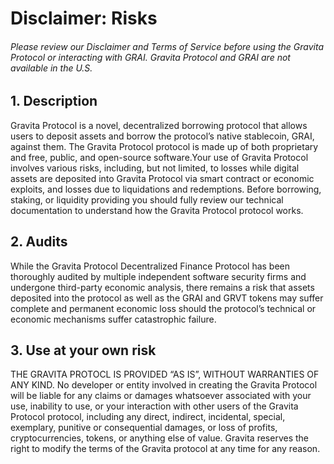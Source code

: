 # Disclaimer: Risks
###### Please review our Disclaimer and Terms of Service before using the Gravita Protocol or interacting with GRAI. Gravita Protocol and GRAI are not available in the U.S.

## 1. Description

Gravita Protocol is a novel, decentralized borrowing protocol that allows users to deposit assets and borrow the protocol’s native stablecoin, GRAI, against them. The Gravita Protocol protocol is made up of both proprietary and free, public, and open-source software.Your use of Gravita Protocol involves various risks, including, but not limited, to losses while digital assets are deposited into Gravita Protocol via smart contract or economic exploits, and losses due to liquidations and redemptions. Before borrowing, staking, or liquidity providing you should fully review our technical documentation to understand how the Gravita Protocol protocol works.

## 2. Audits

While the Gravita Protocol Decentralized Finance Protocol has been thoroughly audited by multiple independent software security firms and undergone third-party economic analysis, there remains a risk that assets deposited into the protocol as well as the GRAI and GRVT tokens may suffer complete and permanent economic loss should the protocol’s technical or economic mechanisms suffer catastrophic failure.

## 3. Use at your own risk 

THE GRAVITA PROTOCL IS PROVIDED “AS IS”, WITHOUT WARRANTIES OF ANY KIND. No developer or entity involved in creating the Gravita Protocol will be liable for any claims or damages whatsoever associated with your use, inability to use, or your interaction with other users of the Gravita Protocol protocol, including any direct, indirect, incidental, special, exemplary, punitive or consequential damages, or loss of profits, cryptocurrencies, tokens, or anything else of value. Gravita reserves the right to modify the terms of the Gravita protocol at any time for any reason.
